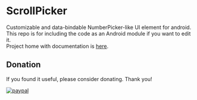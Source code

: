 # ScrollPicker
Customizable and data-bindable NumberPicker-like UI element for android.  
This repo is for including the code as an Android module if you want to edit it.  
Project home with documentation is [here](https://github.com/tomeeeS/ScrollPickerDemo).

## Donation
If you found it useful, please consider donating. Thank you!  

[![paypal](https://www.paypalobjects.com/en_US/i/btn/btn_donateCC_LG.gif)](https://www.paypal.com/cgi-bin/webscr?cmd=_s-xclick&hosted_button_id=6B7WYZW78DBS2)
